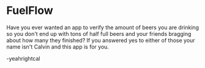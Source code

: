 # FuelFlow

Have you ever wanted an app to verify the amount of beers you are drinking so you don't end up with tons of half full beers and your friends bragging about how many they finished? If you answered yes to either of those your name isn't Calvin and this app is for you.

-yeahrightcal
